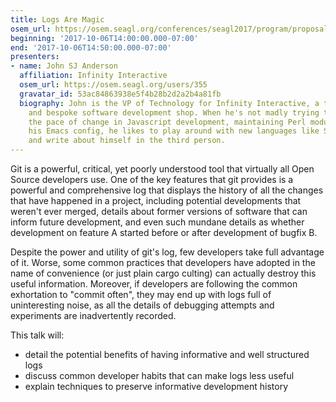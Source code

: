 ```yaml
---
title: Logs Are Magic
osem_url: https://osem.seagl.org/conferences/seagl2017/program/proposals/365
beginning: '2017-10-06T14:00:00.000-07:00'
end: '2017-10-06T14:50:00.000-07:00'
presenters:
- name: John SJ Anderson
  affiliation: Infinity Interactive
  osem_url: https://osem.seagl.org/users/355
  gravatar_id: 53ac84863938e5f4b28b2d2a2b4a81fb
  biography: John is the VP of Technology for Infinity Interactive, a technology consultancy
    and bespoke software development shop. When he's not madly trying to keep up with
    the pace of change in Javascript development, maintaining Perl modules, or tweaking
    his Emacs config, he likes to play around with new languages like Swift and Rust
    and write about himself in the third person.
---
```


Git is a powerful, critical, yet poorly understood tool that virtually all Open Source developers use. One of the key features that git provides is a powerful and comprehensive log that displays the history of all the changes that have happened in a project, including potential developments that weren't ever merged, details about former versions of software that can inform future development, and even such mundane details as whether development on feature A started before or after development of bugfix B.

Despite the power and utility of git's log, few developers take full advantage of it. Worse, some common practices that developers have adopted in the name of convenience (or just plain cargo culting) can actually destroy this useful information. Moreover, if developers are following the common exhortation to "commit often", they may end up with logs full of uninteresting noise, as all the details of debugging attempts and experiments are inadvertently recorded.

This talk will:

* detail the potential benefits of having informative and well structured logs
* discuss common developer habits that can make logs less useful
* explain techniques to preserve informative development history
